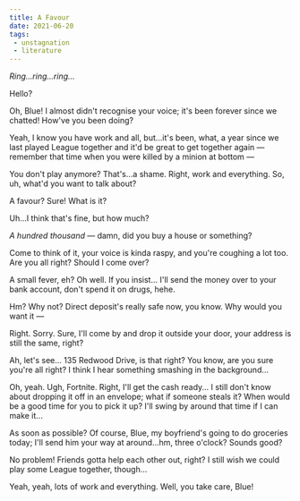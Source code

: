 ```yaml
---
title: A Favour
date: 2021-06-20
tags:
 - unstagnation
 - literature
---
```


*Ring…ring…ring…*

Hello?

Oh, Blue! I almost didn't recognise your voice; it's been forever since we chatted! How've you been doing?

Yeah, I know you have work and all, but…it's been, what, a year since we last played League together and it'd be great to get together again — remember that time when you were killed by a minion at bottom —

You don't play anymore? That's…a shame. Right, work and everything. So, uh, what'd you want to talk about?

A favour? Sure! What is it?

Uh…I think that's fine, but how much?

*A hundred thousand* — damn, did you buy a house or something?

Come to think of it, your voice is kinda raspy, and you're coughing a lot too. Are you all right? Should I come over?

A small fever, eh? Oh well. If you insist... I'll send the money over to your bank account, don't spend it on drugs, hehe.

Hm? Why not? Direct deposit's really safe now, you know. Why would you want it —

Right. Sorry. Sure, I'll come by and drop it outside your door, your address is still the same, right?

Ah, let's see... 135 Redwood Drive, is that right? You know, are you sure you're all right? I think I hear something smashing in the background...

Oh, yeah. Ugh, Fortnite. Right, I'll get the cash ready... I still don't know about dropping it off in an envelope; what if someone steals it? When would be a good time for you to pick it up? I'll swing by around that time if I can make it...

As soon as possible? Of course, Blue, my boyfriend's going to do groceries today; I'll send him your way at around...hm, three o'clock? Sounds good?

No problem! Friends gotta help each other out, right? I still wish we could play some League together, though...

Yeah, yeah, lots of work and everything. Well, you take care, Blue!